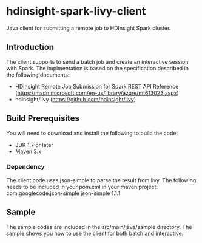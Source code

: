# hdinsight-spark-livy-client
Java client for submitting a remote job to HDInsight Spark cluster.

## Introduction
The client supports to send a batch job and create an interactive session with Spark. The implmentation is based on the specification described in the following documents:
* HDInsight Remote Job Submission for Spark REST API Reference (https://msdn.microsoft.com/en-us/library/azure/mt613023.aspx)
* hdinsight/livy (https://github.com/hdinsight/livy)

## Build Prerequisites
You will need to download and install the following to build the code:
* JDK 1.7 or later
* Maven 3.x

### Dependency
The client code uses json-simple to parse the result from livy. The following needs to be included in your pom.xml in your maven project:
    <dependency>
    	<groupId>com.googlecode.json-simple</groupId>
    	<artifactId>json-simple</artifactId>
    	<version>1.1.1</version>
    </dependency>

## Sample
The sample codes are included in the src/main/java/sample directory. The sample shows you how to use the client for both batch and interactive.

